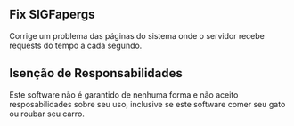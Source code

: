 ## Fix SIGFapergs

Corrige um problema das páginas do sistema onde o servidor recebe requests do tempo a cada segundo.

## Isenção de Responsabilidades

Este software não é garantido de nenhuma forma e não aceito resposabilidades sobre seu uso, inclusive se este software comer seu gato ou roubar seu carro.
